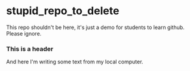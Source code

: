 # stupid_repo_to_delete
This repo shouldn't be here, it's just a demo for students to learn github. Please ignore.

### This is a header
And here I'm writing some text from my local computer.
